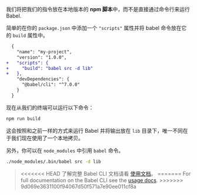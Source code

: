 我们将把我们的指令放在本地版本的 **npm 脚本**中，而不是直接通过命令行来运行 Babel.

简单的在你的 `package.json` 中添加一个 `"scripts"` 属性并将 babel 命令放在它的 `build` 属性中。

```diff
  {
    "name": "my-project",
    "version": "1.0.0",
+   "scripts": {
+     "build": "babel src -d lib"
+   },
    "devDependencies": {
      "@babel/cli": "^7.0.0"
    }
  }
```

现在从我们的终端可以运行以下命令：

```sh title="Shell"
npm run build
```

这会按照和之前一样的方式来运行 Babel 并将输出放在 `lib` 目录下，唯一不同在于我们现在使用了一个本地拷贝。

另外，你可以在 `node_modules` 中引用 `babel` 命令。

```sh title="Shell"
./node_modules/.bin/babel src -d lib
```

<blockquote class="alert alert--info">
  <p>
<<<<<<< HEAD
    了解完整 Babel CLI 文档请看
    <a href="/docs/usage/cli/">使用文档</a>。
=======
    For full documentation on the Babel CLI see the <a href="/docs/usage/cli/">usage docs</a>.
>>>>>>> 9d069e3631100f94067d50f571a7e90ee011cf8a
  </p>
</blockquote>
